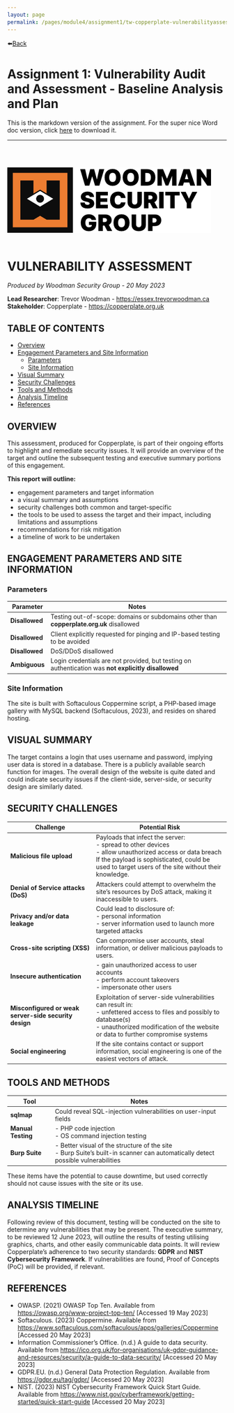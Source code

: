 ```yaml
---
layout: page
permalink: /pages/module4/assignment1/tw-copperplate-vulnerabilityassessment-m4a1.html
---
```


⬅️[Back](/pages/module4/assignment1/m4a1.html)

# Assignment 1: Vulnerability Audit and Assessment - Baseline Analysis and Plan

This is the markdown version of the assignment. For the super nice Word doc version, click [here](/pages/module4/assignment1/TW_Copperplate_VulnerabilityAssessment_M4A1.docx) to download it.

---

<br/>
<br/>

![WSG text logo](/pages/module4/assets/wsg_text_logo.png)
<br/>
<br/>

# VULNERABILITY ASSESSMENT
_Produced by Woodman Security Group - 20 May 2023_

**Lead Researcher**: Trevor Woodman - https://essex.trevorwoodman.ca  
**Stakeholder**: Copperplate - https://copperplate.org.uk


## TABLE OF CONTENTS

- [Overview](#overview)
- [Engagement Parameters and Site Information](#engagement-parameters-and-site-information)
  - [Parameters](#parameters)
  - [Site Information](#site-information)
- [Visual Summary](#visual-summary)
- [Security Challenges](#security-challenges)
- [Tools and Methods](#tools-and-methods)
- [Analysis Timeline](#analysis-timeline)
- [References](#references)


## OVERVIEW

This assessment, produced for Copperplate, is part of their ongoing efforts to highlight and remediate security issues. It will provide an overview of the target and outline the subsequent testing and executive summary portions of this engagement.

**This report will outline:**
- engagement parameters and target information
- a visual summary and assumptions
- security challenges both common and target-specific
- the tools to be used to assess the target and their impact, including limitations and assumptions
- recommendations for risk mitigation
- a timeline of work to be undertaken


## ENGAGEMENT PARAMETERS AND SITE INFORMATION

### Parameters

| Parameter | Notes |
| --- | --- |
| **Disallowed** | Testing out-of-scope: domains or subdomains other than **copperplate.org.uk** disallowed |
| **Disallowed** | Client explicitly requested for pinging and IP-based testing to be avoided |
| **Disallowed** | DoS/DDoS disallowed |
| **Ambiguous** | Login credentials are not provided, but testing on authentication was **not explicitly disallowed** |

### Site Information

The site is built with Softaculous Coppermine script, a PHP-based image gallery with MySQL backend (Softaculous, 2023), and resides on shared hosting.


## VISUAL SUMMARY

The target contains a login that uses username and password, implying user data is stored in a database. There is a publicly available search function for images. The overall design of the website is quite dated and could indicate security issues if the client-side, server-side, or security design are similarly dated.


## SECURITY CHALLENGES

| Challenge | Potential Risk |
| --- | --- |
| **Malicious file upload** | Payloads that infect the server: <br/> - spread to other devices<br/> - allow unauthorized access or data breach<br/>If the payload is sophisticated, could be used to target users of the site without their knowledge. |
| **Denial of Service attacks (DoS)** | Attackers could attempt to overwhelm the site’s resources by DoS attack, making it inaccessible to users.|
| **Privacy and/or data leakage** | Could lead to disclosure of:<br/>- personal information<br>- server information used to launch more targeted attacks |
| **Cross-site scripting (XSS)** | Can compromise user accounts, steal information, or deliver malicious payloads to users.|
| **Insecure authentication** | - gain unauthorized access to user accounts<br/>- perform account takeovers<br/>- impersonate other users |
| **Misconfigured or weak server-side security design** | Exploitation of server-side vulnerabilities can result in:<br/>- unfettered access to files and possibly to database(s)<br/>- unauthorized modification of the website or data to further compromise systems |
| **Social engineering** | If the site contains contact or support information, social engineering is one of the easiest vectors of attack. |


## TOOLS AND METHODS

| Tool | Notes |
| --- | --- |
| **sqlmap** | Could reveal SQL-injection vulnerabilities on user-input fields |
| **Manual Testing** | - PHP code injection<br/>- OS command injection testing |
| **Burp Suite** | - Better visual of the structure of the site<br/>- Burp Suite’s built-in scanner can automatically detect possible vulnerabilities |

These items have the potential to cause downtime, but used correctly should not cause issues with the site or its use.


## ANALYSIS TIMELINE

Following review of this document, testing will be conducted on the site to determine any vulnerabilities that may be present.
The executive summary, to be reviewed 12 June 2023, will outline the results of testing utilising graphics, charts, and other easily communicable data points. It will review Copperplate’s adherence to two security standards: **GDPR** and **NIST Cybersecurity Framework**. If vulnerabilities are found, Proof of Concepts (PoC) will be provided, if relevant.


## REFERENCES

- OWASP. (2021) OWASP Top Ten. Available from https://owasp.org/www-project-top-ten/ [Accessed 19 May 2023]  
- Softaculous. (2023) Coppermine. Available from https://www.softaculous.com/softaculous/apps/galleries/Coppermine [Accessed 20 May 2023]  
- Information Commissioner’s Office. (n.d.) A guide to data security. Available from https://ico.org.uk/for-organisations/uk-gdpr-guidance-and-resources/security/a-guide-to-data-security/ [Accessed 20 May 2023]  
- GDPR.EU. (n.d.) General Data Protection Regulation. Available from https://gdpr.eu/tag/gdpr/ [Accessed 20 May 2023]  
- NIST. (2023) NIST Cybersecurity Framework Quick Start Guide. Available from https://www.nist.gov/cyberframework/getting-started/quick-start-guide [Accessed 20 May 2023]
